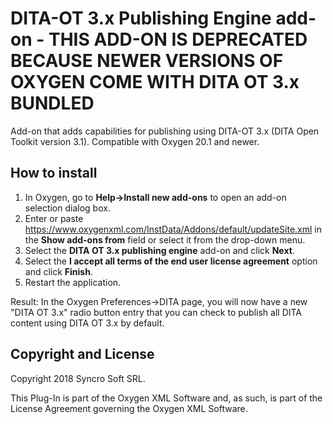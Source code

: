 # DITA-OT 3.x Publishing Engine add-on - THIS ADD-ON IS DEPRECATED BECAUSE NEWER VERSIONS OF OXYGEN COME WITH DITA OT 3.x BUNDLED
Add-on that adds capabilities for publishing using DITA-OT 3.x (DITA Open Toolkit version 3.1). Compatible with Oxygen 20.1 and newer.

How to install
--------------
1. In Oxygen, go to **Help->Install new add-ons** to open an add-on selection dialog box.
2. Enter or paste https://www.oxygenxml.com/InstData/Addons/default/updateSite.xml in the **Show add-ons from** field or select it from the drop-down menu.
3. Select the **DITA OT 3.x publishing engine** add-on and click **Next**.
4. Select the **I accept all terms of the end user license agreement** option and click **Finish**.
5. Restart the application.

Result: In the Oxygen Preferences->DITA page, you will now have a new "DITA OT 3.x" radio button entry that you can check to publish all DITA content using DITA OT 3.x by default.

Copyright and License
---------------------
Copyright 2018 Syncro Soft SRL.

This Plug-In is part of the Oxygen XML Software and, as such, is part of the License Agreement 
governing the Oxygen XML Software. 
